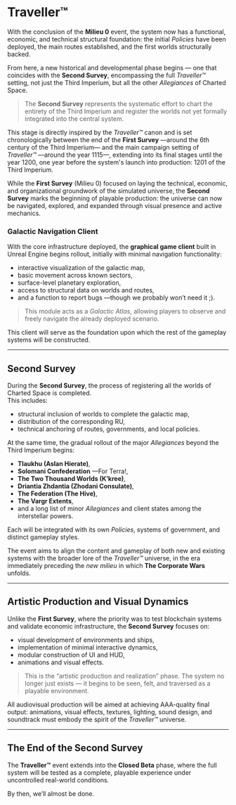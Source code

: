 # Traveller™

With the conclusion of the **Milieu 0** event, the system now has a functional, economic, and technical structural foundation: the initial _Policies_ have been deployed, the main routes established, and the first worlds structurally backed.

From here, a new historical and developmental phase begins — one that coincides with the **Second Survey**, encompassing the full *Traveller™* setting, not just the Third Imperium, but all the other _Allegiances_ of Charted Space.

> The **Second Survey** represents the systematic effort to chart the entirety of the Third Imperium and register the worlds not yet formally integrated into the central system.

This stage is directly inspired by the *Traveller™* canon and is set chronologically between the end of the **First Survey** —around the 6th century of the Third Imperium— and the main campaign setting of *Traveller™* —around the year 1115—, extending into its final stages until the year 1200, one year before the system's launch into production: 1201 of the Third Imperium.

While the **First Survey** (Milieu 0) focused on laying the technical, economic, and organizational groundwork of the simulated universe, the **Second Survey** marks the beginning of playable production: the universe can now be navigated, explored, and expanded through visual presence and active mechanics.

### Galactic Navigation Client

With the core infrastructure deployed, the **graphical game client** built in Unreal Engine begins rollout, initially with minimal navigation functionality:

- interactive visualization of the galactic map,
- basic movement across known sectors,
- surface-level planetary exploration,
- access to structural data on worlds and routes,
- and a function to report bugs —though we probably won’t need it ;).

> This module acts as a _Galactic Atlas_, allowing players to observe and freely navigate the already deployed scenario.

This client will serve as the foundation upon which the rest of the gameplay systems will be constructed.

***

## Second Survey

During the **Second Survey**, the process of registering all the worlds of Charted Space is completed.  
This includes:

- structural inclusion of worlds to complete the galactic map,
- distribution of the corresponding RU,
- technical anchoring of routes, governments, and local policies.

At the same time, the gradual rollout of the major _Allegiances_ beyond the Third Imperium begins:

- **Tlaukhu (Aslan Hierate)**,
- **Solomani Confederation** —For Terra!,
- **The Two Thousand Worlds (K’kree)**,
- **Driantia Zhdantia (Zhodani Consulate)**,
- **The Federation (The Hive)**,
- **The Vargr Extents**,  
- and a long list of minor _Allegiances_ and client states among the interstellar powers.

Each will be integrated with its own _Policies_, systems of government, and distinct gameplay styles.

The event aims to align the content and gameplay of both new and existing systems with the broader lore of the *Traveller™* universe, in the era immediately preceding the _new milieu_ in which **The Corporate Wars** unfolds.

***

## Artistic Production and Visual Dynamics

Unlike the **First Survey**, where the priority was to test blockchain systems and validate economic infrastructure, the **Second Survey** focuses on:

- visual development of environments and ships,
- implementation of minimal interactive dynamics,
- modular construction of UI and HUD,
- animations and visual effects.

> This is the “artistic production and realization” phase. The system no longer just exists — it begins to be seen, felt, and traversed as a playable environment.

All audiovisual production will be aimed at achieving AAA-quality final output: animations, visual effects, textures, lighting, sound design, and soundtrack must embody the spirit of the *Traveller™* universe.

***

## The End of the Second Survey

The **Traveller™** event extends into the **Closed Beta** phase, where the full system will be tested as a complete, playable experience under uncontrolled real-world conditions.

By then, we’ll almost be done.
